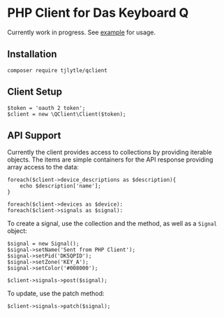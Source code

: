PHP Client for Das Keyboard Q
==============================

Currently work in progress. See [example](example) for usage.
 
Installation
------------

    composer require tjlytle/qclient
     
Client Setup
------------

    $token = 'oauth 2 token';
    $client = new \QClient\Client($token);

API Support
-----------

Currently the client provides access to collections by providing iterable objects. The items are simple containers for 
the API response providing array access to the data:

    foreach($client->device_descriptions as $description){
        echo $description['name'];
    }
    
    foreach($client->devices as $device):
    foreach($client->signals as $signal):
    
To create a signal, use the collection and the method, as well as a `Signal` object:

    $signal = new Signal();
    $signal->setName('Sent from PHP Client');
    $signal->setPid('DK5QPID');
    $signal->setZone('KEY_A');
    $signal->setColor('#008000');
    
    $client->signals->post($signal);
    
To update, use the patch method:

    $client->signals->patch($signal);